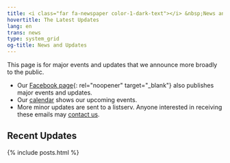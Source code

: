 ```yaml
---
title: <i class="far fa-newspaper color-1-dark-text"></i> &nbsp;News and Updates &nbsp;<i class="fas fa-bullhorn color-1-text"></i>
hovertitle: The Latest Updates
lang: en
trans: news
type: system_grid
og-title: News and Updates
---
```

This page is for major events and updates that we announce more broadly to the public. 
* Our [Facebook page](https://fb.com/MontrealQuakers/){: rel="noopener" target="_blank"} also publishes major events and updates.
* Our [calendar](/calendar) shows our upcoming events.
* More minor updates are sent to a listserv. Anyone interested in receiving these emails may [contact us](/contact). 

## Recent Updates

{% include posts.html %}

